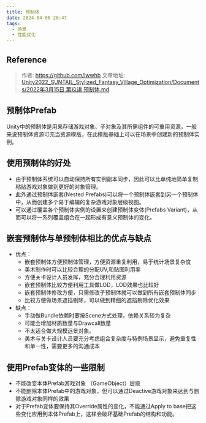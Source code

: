 ```yaml
---
title: 预制体
date: 2024-04-06 20:47
tags:
  - 场景
  - 性能优化
---
```

## Reference

>作者: https://github.com/lwwhb
>文章地址: [Unity2022_SUNTAIL_Stylized_Fantasy_Village_Optimization/Documents/2022年3月15日 第玖讲 预制体.md](https://github.com/lwwhb/Unity2022_SUNTAIL_Stylized_Fantasy_Village_Optimization/blob/main/Documents/2022%E5%B9%B43%E6%9C%8815%E6%97%A5%20%E7%AC%AC%E7%8E%96%E8%AE%B2%20%E9%A2%84%E5%88%B6%E4%BD%93.md)


## 预制体Prefab

​ Unity中的预制体是用来存储游戏对象、子对象及其所需组件的可重用资源，一般来说预制体资源可充当资源模版，在此模版基础上可以在场景中创建新的预制体实例。

## 使用预制体的好处

- 由于预制体系统可以自动保持所有实例副本同步，因此可以比单纯地简单复制粘贴游戏对象做到更好的对象管理。
- 此外通过预制体嵌套(Nested Prefabs)可以将一个预制体嵌套到另一个预制体中，从而创建多个易于编辑的复杂游戏对象层级视图。
- 可以通过覆盖各个预制体实例的设置来创建预制体变体(Prefabs Variant)，从而可以将一系列覆盖组合在一起形成有意义预制体的变化。

## 嵌套预制体与单预制体相比的优点与缺点

- 优点：
    - 嵌套预制体方便预制体管理，方便资源重复利用，易于统计场景复杂度
    - 美术制作时可以比较合理的分配UV,和贴图利用率
    - 方便关卡设计人员发挥，充分合理利用资源
    - 嵌套预制体比较方便利用工具做LOD，LOD效果也比较好
    - 嵌套预制体修改方便，只需修改子预制体就可以做到所有嵌套预制体同步
    - 比较方便做场景遮挡剔除，可以做到精细的遮挡剔除优化效果
- 缺点：
    - 手动做Bundle依赖时要按Scene方式处理，依赖关系较为复杂
    - 可能会增加材质数量与Drawcall数量
    - 不太适合做大规模远景对象。
    - 美术与关卡设计人员要充分考虑组合复杂度与特例场景显示，避免重复性和单一性，需要更多的沟通成本

## 使用Prefab变体的一些限制

- 不能改变本体Prefab游戏对象 （GameObject）层级
- 不能删除本体Prefab中的游戏对象，但可以通过Deactive游戏对象来达到与删除游戏对象同样的效果
- 对于Prefab变体要保持其Override属性的变化，不能通过Apply to base把这些变化应用到本体Prefab上，这样会破坏基础Prefab的结构和功能。